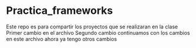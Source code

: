 # Practica_frameworks
Este repo es para compartir los proyectos que se realizaran en la clase
Primer cambio en el archivo
Segundo cambio
continuamos con los cambios en este archivo
ahora ya tengo otros cambios